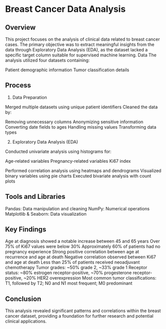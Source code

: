 # Breast Cancer Data Analysis

## Overview
This project focuses on the analysis of clinical data related to breast cancer cases. The primary objective was to extract meaningful insights from the data through Exploratory Data Analysis (EDA), as the dataset lacked a specific target column suitable for supervised machine learning.
Data
The analysis utilized four datasets containing:

Patient demographic information
Tumor classification details

## Process
1. Data Preparation

Merged multiple datasets using unique patient identifiers
Cleaned the data by:

Removing unnecessary columns
Anonymizing sensitive information
Converting date fields to ages
Handling missing values
Transforming data types



2. Exploratory Data Analysis (EDA)

Conducted univariate analysis using histograms for:

Age-related variables
Pregnancy-related variables
Ki67 index


Performed correlation analysis using heatmaps and dendrograms
Visualized binary variables using pie charts
Executed bivariate analysis with count plots

## Tools and Libraries

Pandas: Data manipulation and cleaning
NumPy: Numerical operations
Matplotlib & Seaborn: Data visualization

## Key Findings

Age at diagnosis showed a notable increase between 45 and 65 years
Over 75% of Ki67 values were below 30%
Approximately 60% of patients had no pregnancy experience
Strong positive correlation between age at recurrence and age at death
Negative correlation observed between Ki67 and age at death
Less than 25% of patients received neoadjuvant chemotherapy
Tumor grades: ~50% grade 2, ~33% grade 1
Receptor status: ~80% estrogen receptor-positive, ~70% progesterone receptor-positive, ~20% HER2 overexpression
Most common tumor classifications: T1, followed by T2; N0 and N1 most frequent; M0 predominant

## Conclusion
This analysis revealed significant patterns and correlations within the breast cancer dataset, providing a foundation for further research and potential clinical applications.
